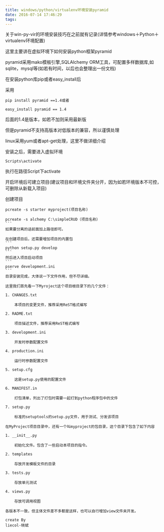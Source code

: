 ```yaml
---
title: windows/python/virtualenv环境安装pyramid
date: 2016-07-14 17:46:29
tags:
---
```


关于win-py-vir的环境安装技巧在之前就有记录(详情参考windows＋Python＋virtualenv环境配置)

这里主要讲在虚拟环境下如何安装python框架pyramid

pyramid采用mako模板引擎,SQLAlchemy ORM工具，可配置多样数据库,如sqlite，mysql等(如若有时间，以后也会整理出一份文档)

在安装python库pip或者easy_install后

采用
```
pip install pyramid ==1.4或者

easy_install pyramid == 1.4
```
后面的1.4是版本，如若不加则采用最新版

但是pyramid不支持高版本对低版本的兼容，所以谨慎处理

linux采用yum或者apt-get处理，这里不做详细介绍

安装之后，需要进入虚拟环境
```
Scripts\activate
```
执行在路径Script下activate

开启环境后可建立项目(建议项目和环境文件夹分开，因为如若环境版本不可控，可删除从新载入项目)

创建项目
````
pcreate -s starter myproject(项目名称)

pcreate -s alchemy C:\simpleCRUD（项目名称）
```
如果要分离的话前面加上路径即可。

在创建项目后，还需要增加项目的内置包
```
python setup.py develop
```
然后进入项目启动项目
```
pserve development.ini
```
目录安装完成，大体说一下文件作用，但不尽详细。

这里我们首先看一下Myroject这个项目根目录下的几个文件：

1. CHANGES.txt

    本项目的变更文件，推荐采用ReST格式编写

2. RADME.txt

    项目描述文件，推荐采用ReST格式编写

3. development.ini

    开发时参数配置文件

4. production.ini

    运行时参数配置文件

5. setup.cfg

    这是setup.py使用的配置文件

6. MANIFEST.in

    打包清单，列出了打包时需要一起打到python程序包中的文件

7. setup.py

    标准的setuptools的setup.py文件，用于测试、分发该项目

在MyProject项目目录中，还有一个叫myproject的包目录，这个目录下包含了如下内容

1. __init__.py

    初始化文件。包含了一些启动本项目的指令。

2. templates

    存放开发模板文件的目录

3. tests.py

    存放单元测试

4. views.py

    存放可调用视图

各版本不一致，但主体文件差不多都是这样，也可以自行增加view文件夹开发。

create By  
liecol-晓斌